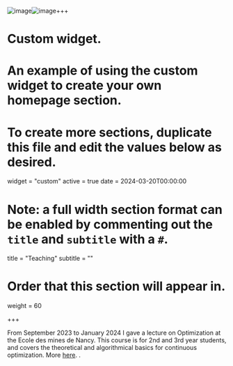 ![image](https://github.com/ChriZhang/academic-kickstart/assets/15106727/9c4d0e53-3690-4e05-8237-8714a64df198)![image](https://github.com/ChriZhang/academic-kickstart/assets/15106727/e1df2681-8e51-4624-93ec-5bb1ff7f1c7f)+++
# Custom widget.
# An example of using the custom widget to create your own homepage section.
# To create more sections, duplicate this file and edit the values below as desired.
widget = "custom"
active = true
date = 2024-03-20T00:00:00

# Note: a full width section format can be enabled by commenting out the `title` and `subtitle` with a `#`.
title = "Teaching"
subtitle = ""

# Order that this section will appear in.
weight = 60

+++

From September 2023 to January 2024 I gave a lecture on Optimization at the Ecole des mines de Nancy. This course is for 2nd and 3rd year students, and covers the theoretical and algorithmical basics for continuous optimization. More [here](https://arche.univ-lorraine.fr/course/view.php?id=66423).
.
